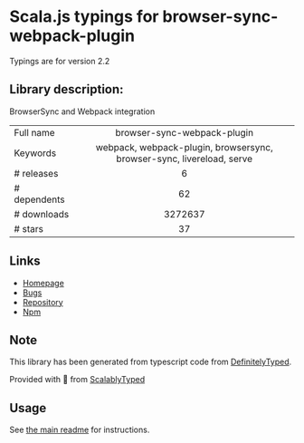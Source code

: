 
# Scala.js typings for browser-sync-webpack-plugin

Typings are for version 2.2

## Library description:
BrowserSync and Webpack integration

|                    |                 |
| ------------------ | :-------------: |
| Full name          | browser-sync-webpack-plugin |
| Keywords           | webpack, webpack-plugin, browsersync, browser-sync, livereload, serve |
| # releases         | 6 |
| # dependents       | 62 |
| # downloads        | 3272637 |
| # stars            | 37 |

## Links
- [Homepage](https://github.com/Va1/browser-sync-webpack-plugin)
- [Bugs](https://github.com/Va1/browser-sync-webpack-plugin/issues)
- [Repository](https://github.com/Va1/browser-sync-webpack-plugin)
- [Npm](https://www.npmjs.com/package/browser-sync-webpack-plugin)
    


## Note
This library has been generated from typescript code from [DefinitelyTyped](https://definitelytyped.org).

Provided with :purple_heart: from [ScalablyTyped](https://github.com/oyvindberg/ScalablyTyped)

## Usage
See [the main readme](../../readme.md) for instructions.


